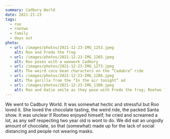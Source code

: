 ```yaml
---
summary: Cadbury World
date: 2021-21-23
tags:
  - roo
  - rootwo
  - family
  - days out
photo:
  - url: /images/photos/2021-12-23-IMG_1253.jpeg
    alt: Roo and Fredo the frog
  - url: /images/photos/2021-12-23-IMG_1265.jpeg
    alt: Roo poses with a waxwork Cadbury
  - url: /images/photos/2021-12-23-IMG_1273.jpeg
    alt: The weird coco bean characters on the “Cadabra” ride
  - url: /images/photos/2021-12-23-IMG_1286.jpeg
    alt: The gorilla from the “In the air tonight” ad
  - url: /images/photos/2021-12-23-IMG_1308.jpeg
    alt: Roo and Katie smile as they pose with Fredo the frog; Rootwo looks less sure
---
```

We went to Cadbury World. It was somewhat hectic and stressful but Roo loved it. She loved the chocolate tasting, the weird ride, the packed Santa show. It was unclear if Rootwo enjoyed himself; he cried and screamed a lot, as any self respecting two year old is wont to do. We did eat an ungodly amount of chocolate, so that (somewhat) made up for the lack of social distancing and people not wearing masks. 